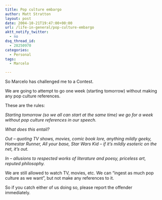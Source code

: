 ```yaml
---
title: Pop culture embargo
author: Matt Stratton
layout: post
date: 2004-10-21T19:47:00+00:00
url: /life-in-general/pop-culture-embargo
aktt_notify_twitter:
  - no
dsq_thread_id:
  - 28250970
categories:
  - Personal
tags:
  - Marcelo

---
```

So Marcelo has challenged me to a Contest.

We are going to attempt to go one week (starting tomorrow) without making any pop culture references.

These are the rules:

_Starting tomorrow (so we all can start at the same time) we go for a week without pop culture references in our speech._

_What does this entail?_

_Out &#8211; quoting TV shows, movies, comic book lore, anything mildly geeky, Homestar Runner, All your base, Star Wars Kid &#8211; if it&#8217;s mildly esoteric on the net, it&#8217;s out._

_In &#8211; allusions to respected works of literature and poesy, priceless art, reputed philosophy._

We are still allowed to watch TV, movies, etc. We can &#8220;ingest as much pop culture as we want&#8221;, but not make any references to it.

So if you catch either of us doing so, please report the offender immediately.